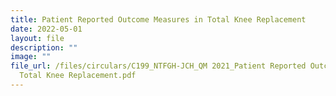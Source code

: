 ```yaml
---
title: Patient Reported Outcome Measures in Total Knee Replacement
date: 2022-05-01
layout: file
description: ""
image: ""
file_url: /files/circulars/C199_NTFGH-JCH_QM 2021_Patient Reported Outcome Measures in
  Total Knee Replacement.pdf
---
```

